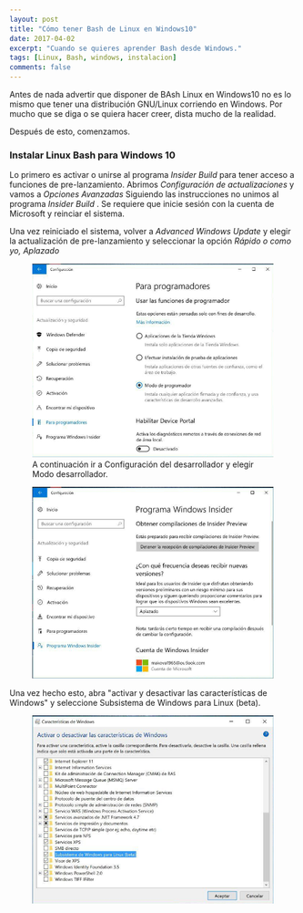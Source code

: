 ```yaml
---
layout: post
title: "Cómo tener Bash de Linux en Windows10"
date: 2017-04-02
excerpt: "Cuando se quieres aprender Bash desde Windows."
tags: [Linux, Bash, windows, instalacion]
comments: false
---
```


Antes de nada advertir que disponer de BAsh Linux en Windows10 no es lo mismo que
tener una distribución GNU/Linux corriendo en Windows. Por mucho que se diga
o se quiera hacer creer, dista mucho de la realidad.

Después de esto, comenzamos.

### Instalar Linux Bash para Windows 10

Lo primero es activar o unirse al programa *Insider Build* para tener acceso a funciones de pre-lanzamiento. Abrimos *Configuración de actualizaciones* y vamos a *Opciones Avanzadas*  Siguiendo las instrucciones no unimos al programa *Insider Build* . Se requiere que inicie sesión con la cuenta de Microsoft y reinciar el sistema.

Una vez reiniciado el sistema, volver a *Advanced Windows Update* y elegir la actualización de pre-lanzamiento y seleccionar la opción *Rápido o como yo, Aplazado*

<figure>
    <img src="/assets/images/bash-windows10/Bash0.png">
    <figcaption>A continuación ir a Configuración del desarrollador y elegir Modo desarrollador.</figcaption>
</figure>

<figure>
    <img src="/assets/images/bash-windows10/Bash5.png">
</figure>

Una vez hecho esto, abra "activar y desactivar las características de Windows" y seleccione Subsistema de Windows para Linux (beta).

<figure>
    <img src="/assets/images/bash-windows10/Bash1.png">
</figure>

